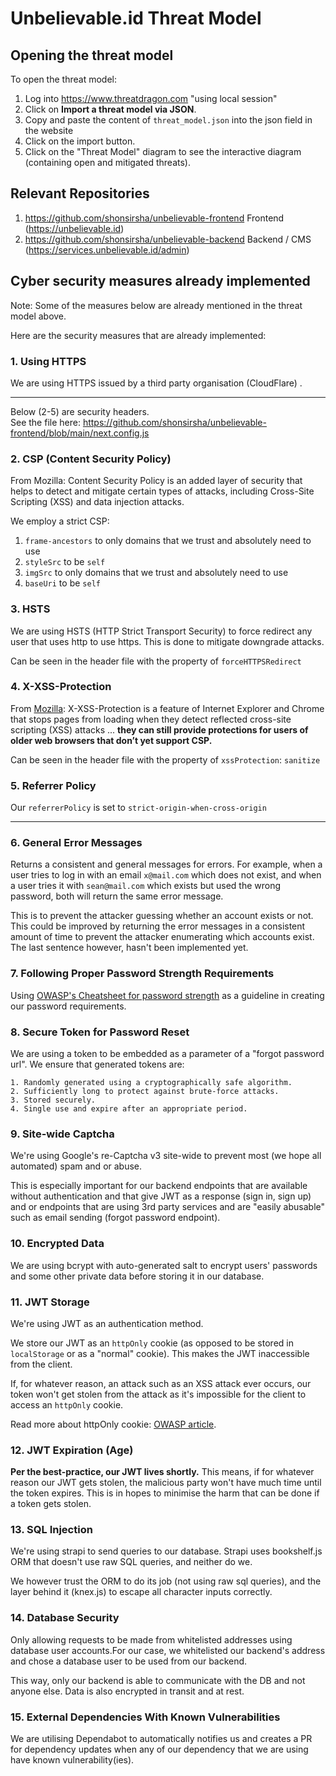 # Unbelievable.id Threat Model

## Opening the threat model

To open the threat model:

1. Log into https://www.threatdragon.com "using local session"
2. Click on **Import a threat model via JSON**.
3. Copy and paste the content of `threat_model.json` into the json field in the website
4. Click on the import button.
5. Click on the "Threat Model" diagram to see the interactive diagram (containing open and mitigated threats).

## Relevant Repositories

1. https://github.com/shonsirsha/unbelievable-frontend Frontend (https://unbelievable.id)
2. https://github.com/shonsirsha/unbelievable-backend Backend / CMS (https://services.unbelievable.id/admin)

## Cyber security measures already implemented

Note: Some of the measures below are already mentioned in the threat model above.

Here are the security measures that are already implemented:

### 1. Using HTTPS

We are using HTTPS issued by a third party organisation (CloudFlare) .

<hr>

Below (2-5) are security headers.  
See the file here: https://github.com/shonsirsha/unbelievable-frontend/blob/main/next.config.js

### 2. CSP (Content Security Policy)

From Mozilla: Content Security Policy is an added layer of security that helps to detect and mitigate certain types of attacks, including Cross-Site Scripting (XSS) and data injection attacks.

We employ a strict CSP:

1. `frame-ancestors` to only domains that we trust and absolutely need to use
2. `styleSrc` to be `self`
3. `imgSrc` to only domains that we trust and absolutely need to use
4. `baseUri` to be `self`

### 3. HSTS

We are using HSTS (HTTP Strict Transport Security) to force redirect any user that uses http to use https. This is done to mitigate downgrade attacks.

Can be seen in the header file with the property of `forceHTTPSRedirect`

### 4. X-XSS-Protection

From [Mozilla](https://infosec.mozilla.org/guidelines/web_security#x-xss-protection): X-XSS-Protection is a feature of Internet Explorer and Chrome that stops pages from loading when they detect reflected cross-site scripting (XSS) attacks ... **they can still provide protections for users of older web browsers that don’t yet support CSP.**

Can be seen in the header file with the property of `xssProtection`: `sanitize`

### 5. Referrer Policy

Our `referrerPolicy` is set to `strict-origin-when-cross-origin`

<hr>

### 6. General Error Messages

Returns a consistent and general messages for errors. For example, when a user tries to log in with an email `x@mail.com` which does not exist, and when a user tries it with `sean@mail.com` which exists but used the wrong password, both will return the same error message.

This is to prevent the attacker guessing whether an account exists or not. This could be improved by returning the error messages in a consistent amount of time to prevent the attacker enumerating which accounts exist. The last sentence however, hasn't been implemented yet.

### 7. Following Proper Password Strength Requirements

Using [OWASP's Cheatsheet for password strength](https://cheatsheetseries.owasp.org/cheatsheets/Authentication_Cheat_Sheet.html#implement-proper-password-strength-controls) as a guideline in creating our password requirements.

### 8. Secure Token for Password Reset

We are using a token to be embedded as a parameter of a "forgot password url".
We ensure that generated tokens are:

    1. Randomly generated using a cryptographically safe algorithm.
    2. Sufficiently long to protect against brute-force attacks.
    3. Stored securely.
    4. Single use and expire after an appropriate period.

### 9. Site-wide Captcha

We're using Google's re-Captcha v3 site-wide to prevent most (we hope all automated) spam and or abuse.

This is especially important for our backend endpoints that are available without authentication and that give JWT as a response (sign in, sign up) and or endpoints that are using 3rd party services and are "easily abusable" such as email sending (forgot password endpoint).

### 10. Encrypted Data

We are using bcrypt with auto-generated salt to encrypt users' passwords and some other private data before storing it in our database.

### 11. JWT Storage

We're using JWT as an authentication method.

We store our JWT as an `httpOnly` cookie (as opposed to be stored in `localStorage` or as a "normal" cookie). This makes the JWT inaccessible from the client.

If, for whatever reason, an attack such as an XSS attack ever occurs, our token won't get stolen from the attack as it's impossible for the client to access an `httpOnly` cookie.

Read more about httpOnly cookie: [OWASP article](https://owasp.org/www-community/HttpOnly).

### 12. JWT Expiration (Age)

**Per the best-practice, our JWT lives shortly.** This means, if for whatever reason our JWT gets stolen, the malicious party won't have much time until the token expires. This is in hopes to minimise the harm that can be done if a token gets stolen.

### 13. SQL Injection

We're using strapi to send queries to our database. Strapi uses bookshelf.js ORM that doesn't use raw SQL queries, and neither do we.

We however trust the ORM to do its job (not using raw sql queries), and the layer behind it (knex.js) to escape all character inputs correctly.

### 14. Database Security

Only allowing requests to be made from whitelisted addresses using database user accounts.For our case, we whitelisted our backend's address and chose a database user to be used from our backend.

This way, only our backend is able to communicate with the DB and not anyone else. Data is also encrypted in transit and at rest.

### 15. External Dependencies With Known Vulnerabilities

We are utilising Dependabot to automatically notifies us and creates a PR for dependency updates when any of our dependency that we are using have known vulnerability(ies).
